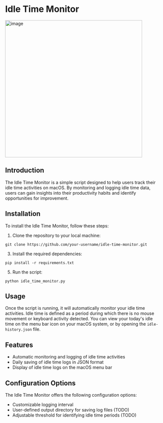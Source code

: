 # Idle Time Monitor

<img width="442" alt="image" src="https://github.com/Humayung/idle-time-monitor/assets/35966084/e7852658-b522-461e-b1f8-1c0be1984544">

## Introduction

The Idle Time Monitor is a simple script designed to help users track their idle time activities on macOS. By monitoring and logging idle time data, users can gain insights into their productivity habits and identify opportunities for improvement.

## Installation

To install the Idle Time Monitor, follow these steps:

1. Clone the repository to your local machine:
```
git clone https://github.com/your-username/idle-time-monitor.git
```

3. Install the required dependencies:
```
pip install -r requirements.txt
```

5. Run the script:
```
python idle_time_monitor.py
```


## Usage

Once the script is running, it will automatically monitor your idle time activities. Idle time is defined as a period during which there is no mouse movement or keyboard activity detected. You can view your today's idle time on the menu bar icon on your macOS system, or by opening the `idle-history.json` file.

## Features

- Automatic monitoring and logging of idle time activities
- Daily saving of idle time logs in JSON format
- Display of idle time logs on the macOS menu bar

## Configuration Options

The Idle Time Monitor offers the following configuration options:

- Customizable logging interval
- User-defined output directory for saving log files (TODO)
- Adjustable threshold for identifying idle time periods (TODO)
